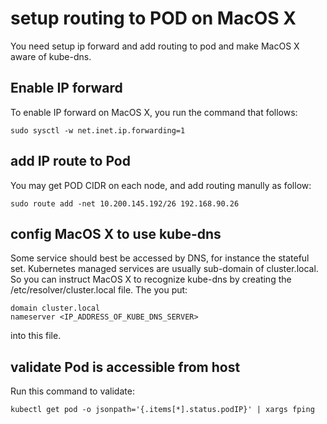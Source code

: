 # setup routing to POD on MacOS X

You need setup ip forward and add routing to pod and make MacOS X aware of
kube-dns.

## Enable IP forward

To enable IP forward on MacOS X, you run the command that follows:

    sudo sysctl -w net.inet.ip.forwarding=1

## add IP route to Pod

You may get POD CIDR on each node, and add routing manully as follow:

    sudo route add -net 10.200.145.192/26 192.168.90.26

## config MacOS X to use kube-dns

Some service should best be accessed by DNS, for instance the stateful set.
Kubernetes managed services are usually sub-domain of cluster.local. So you
can instruct MacOS X to recognize kube-dns by creating the /etc/resolver/cluster.local file.
The you put:

    domain cluster.local
    nameserver <IP_ADDRESS_OF_KUBE_DNS_SERVER>

into this file.

## validate Pod is accessible from host

Run this command to validate:

    kubectl get pod -o jsonpath='{.items[*].status.podIP}' | xargs fping
